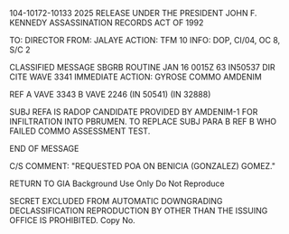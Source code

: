 104-10172-10133
2025 RELEASE UNDER THE PRESIDENT JOHN F. KENNEDY ASSASSINATION RECORDS ACT OF 1992

TO: DIRECTOR
FROM: JALAYE
ACTION: TFM 10
INFO: DOP, CI/04, OC 8, S/C 2

CLASSIFIED MESSAGE
SBGRB
ROUTINE
JAN 16 0015Z 63
IN50537
DIR CITE WAVE 3341
IMMEDIATE ACTION: GYROSE COMMO AMDENIM

REF A VAVE 3343
B VAVE 2246
(IN 50541)
(IN 32888)

SUBJ REFA IS RADOP CANDIDATE PROVIDED BY AMDENIM-1 FOR INFILTRATION INTO PBRUMEN. TO REPLACE SUBJ PARA B REF B WHO FAILED COMMO ASSESSMENT TEST.

END OF MESSAGE

C/S COMMENT: "REQUESTED POA ON BENICIA (GONZALEZ) GOMEZ."

RETURN TO GIA
Background Use Only
Do Not Reproduce

SECRET
EXCLUDED FROM AUTOMATIC DOWNGRADING
DECLASSIFICATION
REPRODUCTION BY OTHER THAN THE ISSUING OFFICE IS PROHIBITED.
Copy No.
